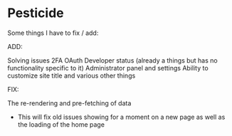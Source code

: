 # Pesticide

Some things I have to fix / add:

ADD:

Solving issues
2FA
OAuth
Developer status (already a things but has no functionality specific to it)
Administrator panel and settings
Ability to customize site title and various other things

FIX:

The re-rendering and pre-fetching of data

-   This will fix old issues showing for a moment on a new page as well as the loading of the home page
